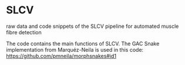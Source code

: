 # SLCV
raw data and code snippets of the SLCV pipeline for automated muscle fibre detection

The code contains the main functions of SLCV.
The GAC Snake implementation from Marquéz-Neila is used in this code:
https://github.com/pmneila/morphsnakes#id1
